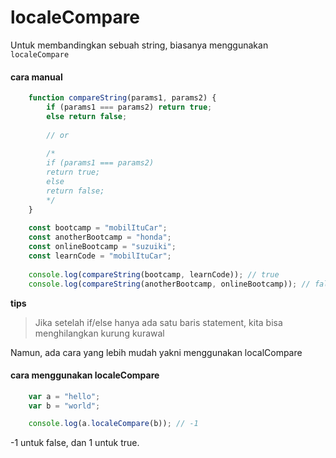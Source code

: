 # localeCompare
Untuk membandingkan sebuah string, biasanya menggunakan ```localeCompare```

 #### cara manual
```javascript
    function compareString(params1, params2) {
        if (params1 === params2) return true;
        else return false;
    
        // or
    
        /*
        if (params1 === params2)
        return true;
        else
        return false;
        */
    }
    
    const bootcamp = "mobilItuCar";
    const anotherBootcamp = "honda";
    const onlineBootcamp = "suzuiki";
    const learnCode = "mobilItuCar";
    
    console.log(compareString(bootcamp, learnCode)); // true
    console.log(compareString(anotherBootcamp, onlineBootcamp)); // false
```

**tips**

> Jika setelah if/else hanya ada satu baris statement, kita bisa menghilangkan kurung kurawal

Namun, ada cara yang lebih mudah yakni menggunakan localCompare

#### cara menggunakan localeCompare
```javascript
    var a = "hello";
    var b = "world";

    console.log(a.localeCompare(b)); // -1
```
-1 untuk false, dan 1 untuk true.
